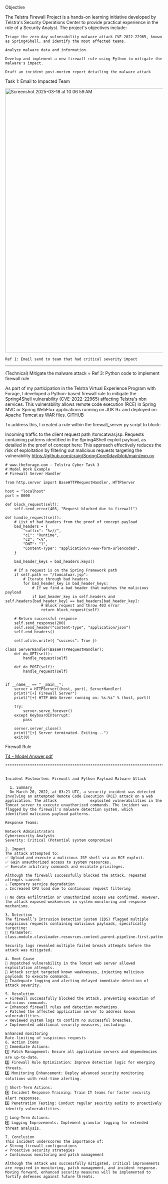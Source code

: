 Objective

The Telstra Firewall Project is a hands-on learning initiative developed by Telstra's Security Operations Center to provide practical experience in the role of a Security Analyst. The project's objectives include:

	Triage the zero-day vulnerability malware attack CVE-2022-22965, known as Spring4Shell, and identify the most affected teams.

	Analyze malware data and information.

	Develop and implement a new firewall rule using Python to mitigate the malware's impact.

	Draft an incident post-mortem report detailing the malware attack


 Task 1: Email to Impacted Team

 <img width="842" alt="Screenshot 2025-03-18 at 10 06 59 AM" src="https://github.com/user-attachments/assets/c8e6e223-4a7e-47da-b3c5-595e2ce84d13" />

 	Ref 1: Email send to team that had critical severity impact


  ************************************************************************************************


  (Technical) Mitigate the malware attack = 
  Ref 3: Python code to implement firewall rule


As part of my participation in the Telstra Virtual Experience Program with Forage, I developed a Python-based firewall rule to mitigate the Spring4Shell vulnerability (CVE-2022-22965) affecting Telstra's nbn services. This vulnerability allows remote code execution (RCE) in Spring MVC or Spring WebFlux applications running on JDK 9+ and deployed on Apache Tomcat as WAR files. 
GITHUB

To address this, I created a rule within the firewall_server.py script to block:

Incoming traffic to the client request path /tomcatwar.jsp.
Requests containing patterns identified in the Spring4Shell exploit payload, as detailed in the proof of concept here:
This approach effectively reduces the risk of exploitation by filtering out malicious requests targeting the vulnerability
https://github.com/craig/SpringCore0day/blob/main/exp.py

	# www.theforage.com - Telstra Cyber Task 3
	# Model Work Example
	# Firewall Server Handler

	from http.server import BaseHTTPRequestHandler, HTTPServer
	
	host = "localhost"
	port = 8000
	
	def block_request(self):
	    self.send_error(403, "Request blocked due to firewall")
	
	def handle_request(self):
	    # List of bad headers from the proof of concept payload
	    bad_headers = {
	        "suffix": "%>//",
	        "c1": "Runtime",
	        "c2": "<%",
	        "DNT": "1",
	        "Content-Type": "application/x-www-form-urlencoded",
	    }
	
	    bad_header_keys = bad_headers.keys()
	
	    # If a request is on the Spring Framework path
	    if self.path == "/tomcatwar.jsp":
	        # Iterate through bad headers
	        for bad_header_key in bad_header_keys:
	            # If we find a bad header that matches the malicious payload
	            if bad_header_key in self.headers and self.headers[bad_header_key] == bad_headers[bad_header_key]:
	                # Block request and throw 403 error
	                return block_request(self)
	
	    # Return successful response
	    self.send_response(200)
	    self.send_header("content-type", "application/json")
	    self.end_headers()
	
	    self.wfile.write({ "success": True })
	
	class ServerHandler(BaseHTTPRequestHandler):
	    def do_GET(self):
	        handle_request(self)
	
	    def do_POST(self):
	        handle_request(self)
	
	
	if __name__ == "__main__":        
	    server = HTTPServer((host, port), ServerHandler)
	    print("[+] Firewall Server")
	    print("[+] HTTP Web Server running on: %s:%s" % (host, port))
	
	    try:
	        server.serve_forever()
	    except KeyboardInterrupt:
	        pass
	
	    server.server_close()
	    print("[+] Server terminated. Exiting...")
	    exit(0)

    





  



  Firewall Rule

[T4 - Model Answer.pdf](https://github.com/user-attachments/files/19324453/T4.-.Model.Answer.pdf)




    ********************************************************************************************

    
    Incident Postmortem: Firewall and Python Payload Malware Attack

      1. Summary
      On March 20, 2022, at 03:21 UTC, a security incident was detected involving an attempted Remote Code Execution (RCE) attack on a web application. The attack               exploited vulnerabilities in the Tomcat server to execute unauthorized commands. The incident was flagged by the firewall's malware detection system, which                identified malicious payload patterns.

    Response Teams:

    Network Administrators
    Cybersecurity Analysts
    Severity: Critical (Potential system compromise)

    2. Impact
    The attack attempted to:
    ✅ Upload and execute a malicious JSP shell via an RCE exploit.
    ✅ Gain unauthorized access to system resources.
    ✅ Execute arbitrary commands and escalate privileges.

    Although the firewall successfully blocked the attack, repeated attempts caused:
    ⚠ Temporary service degradation
    ⚠ Increased CPU load due to continuous request filtering

    🛑 No data exfiltration or unauthorized access was confirmed. However, the attack exposed weaknesses in system monitoring and response mechanisms.

    3. Detection
    The firewall’s Intrusion Detection System (IDS) flagged multiple suspicious requests containing malicious payloads, specifically targeting:
    🔎 Parameter: class.module.classLoader.resources.context.parent.pipeline.first.pattern

    Security logs revealed multiple failed breach attempts before the attack was mitigated.

    4. Root Cause
    📌 Unpatched vulnerability in the Tomcat web server allowed exploitation attempts.
    📌 Attack script targeted known weaknesses, injecting malicious payloads to execute commands.
    📌 Inadequate logging and alerting delayed immediate detection of attack severity.

    5. Resolution
    ✔ Firewall successfully blocked the attack, preventing execution of malicious commands.
    ✔ Enhanced firewall rules and detection mechanisms.
    ✔ Patched the affected application server to address known vulnerabilities.
    ✔ Reviewed system logs to confirm no successful breaches.
    ✔ Implemented additional security measures, including:

    Enhanced monitoring
    Rate-limiting of suspicious requests
    6. Action Items
    🔹 Immediate Actions:
    1️⃣ Patch Management: Ensure all application servers and dependencies are up-to-date.
    2️⃣ Firewall Rule Optimization: Improve detection logic for emerging threats.
    3️⃣ Monitoring Enhancement: Deploy advanced security monitoring solutions with real-time alerting.
    
    🔹 Short-Term Actions:
    4️⃣ Incident Response Training: Train IT teams for faster security alert responses.
    5️⃣ Penetration Testing: Conduct regular security audits to proactively identify vulnerabilities.

    🔹 Long-Term Actions:
    6️⃣ Logging Improvements: Implement granular logging for extended threat analysis.
    
    7. Conclusion
    This incident underscores the importance of:
    ✔ Strong firewall configurations
    ✔ Proactive security strategies
    ✔ Continuous monitoring and patch management
    
    Although the attack was successfully mitigated, critical improvements are required in monitoring, patch management, and incident response. Moving forward, enhanced security measures will be implemented to fortify defenses against future threats.


